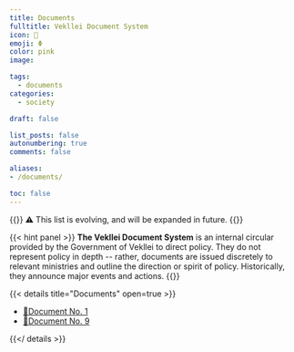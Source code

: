 ```yaml
---
title: Documents
fulltitle: Vekllei Document System
icon: 📄
emoji: Φ
color: pink
image: 

tags: 
  - documents
categories:
  - society

draft: false

list_posts: false
autonumbering: true
comments: false

aliases:
- /documents/

toc: false
---
```

{{<hint>}}
<span class="smallicon" style="font-size: 14px;">⚠️</span> This list is evolving, and will be expanded in future.
{{</hint>}}

{{< hint panel >}}
**The Vekllei Document System** is an internal circular provided by the Government of Vekllei to direct policy. They do not represent policy in depth -- rather, documents are issued discretely to relevant ministries and outline the direction or spirit of policy. Historically, they announce major events and actions.
{{</hint>}}

{{< details title="Documents" open=true >}}
- <a href="/files/documents/1.pdf"><span class="navicon">📄</span>Document No. 1</a>
- <a href="/files/documents/9.pdf"><span class="navicon">📄</span>Document No. 9</a>


{{</ details >}}